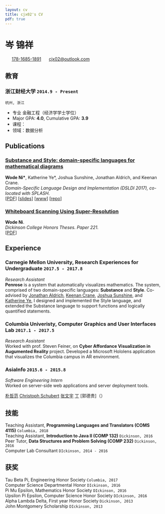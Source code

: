 ```yaml
---
layout: cv
title: cjx02's CV
pdf: true
---
```

# __岑__ 锦祥

<div id="webaddress">
<i class="fi-home" style="margin-left:1em"></i>
<a href="17816851891" style="margin-left:0.5em">178-1685-1891</a>
<i class="fi-mail" style="margin-left:1em"></i>
<a href="cjx02@outlook.com" style="margin-left:0.5em">cjx02@outlook.com</a>
</div>

## 教育

### __浙江财经大学__ `2014.9 - Present`
```
杭州, 浙江
```
- 专业 金融工程（经济学学士学位）
- Major GPA: __4.0__, Cumulative GPA: __3.9__
- 课程：
- 领域：数据分析


## Publications

### [__Substance and Style: domain-specific languages for mathematical diagrams__](https://2017.splashcon.org/event/dsldi-2017-substance-and-style-domain-specific-languages-for-mathematical-diagrams)
__Wode Ni\*__, Katherine Ye\*, Joshua Sunshine, Jonathan Aldrich, and Keenan Crane.<br>  _Domain-Specific Language Design and Implementation (DSLDI 2017),  co-located with SPLASH._ <br>
[[PDF](assets/dsldi.pdf)]
[[slides](assets/dsldi-presentation.pdf)]
[[www](http://penrose.ink)]
[[repo](https://github.com/penrose/penrose)]

### [__Whiteboard Scanning Using Super-Resolution__](http://scholar.dickinson.edu/student_honors/221/)
__Wode Ni__.<br> _Dickinson College Honors Theses. Paper 221._<br>
[[PDF](assets/superres.pdf)]

## Experience

### __Carnegie Mellon University, Research Experiences for Undergraduate__  `2017.5 - 2017.8`
_Research Assistant_<br>
__Penrose__ is a system that automatically visualizes mathematics. The system, comprised of two domain-specific languages: __Substance__ and __Style__. Co-advised by [Jonathan Aldrich](https://www.cs.cmu.edu/~./aldrich/), [Keenan Crane](https://www.cs.cmu.edu/~kmcrane/), [Joshua Sunshine](http://www.cs.cmu.edu/~jssunshi/), and [Katherine Ye](https://www.cs.cmu.edu/~kqy/), I designed and implemented the Style language, and extended the Substance language to support functions and logically quantified statements.

### __Columbia Univeristy, Computer Graphics and User Interfaces Lab__ `2017.1 - 2017.5`
_Research Assistant_<br>
Worked with prof. Steven Feiner, on __Cyber Affordance Visualization in Augumented Reality__ project. Developed a Microsoft Hololens application that visualizes the Columbia campus in AR environment.

### __AsiaInfo__ `2015.6 - 2015.8`
_Software Engineering Intern_<br>
Worked on server-side web applications and server deployment tools.

 [朴哲范](http://jrxy.zufe.edu.cn/info/2056/1211.htm)
 [Christoph Schubert](https://www.linkedin.com/in/christophschubert/)
 [张文宇](http://info.zufe.edu.cn/info/1049/5085.htm)
 [丁]()
 [郭德贵]（）
## 技能

Teaching Assistant, __Programming Languages and Translators (COMS 4115)__ `Columbia, 2018` <br>
Teaching Assistant, __Introduction to Java II (COMP 132)__ `Dickinson, 2016` <br>
Peer Tutor, __Data Structures and Problem Solving (COMP 232)__ `Dickinson, 2016` <br>
Computer Lab Consultant `DIckinson, 2014 - 2016` <br>


## 获奖

Tau Beta Pi, Engineering Honor Society `Columbia, 2017` <br>
Computer Science Departmental Honor `DIckinson, 2016` <br>
Pi Mu Epsilon, Mathematics Honor Society `DIckinson, 2016` <br>
Upsilon Pi Epsilon, Computer Science Honor Society  `DIckinson, 2016` <br>
Alpha Lambda Delta, First year Honor Society `Dickinson, 2013`<br>
John Montgomery Scholarship `DIckinson, 2013` <br>

<!-- ### Footer

Last updated: May 2013 -->
